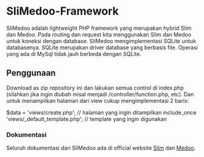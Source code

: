 # SliMedoo-Framework

SliMedoo adalah lightweight PHP framework yang merupakan hybrid Slim dan Medoo. Pada routing dan request kita menggunakan Slim dan Medoo untuk koneksi dengan database. SliMedoo mengimplementasi SQLite untuk databasenya. SQLite merupakan driver database yang berbasis file. Operasi yang ada di MySql tidak jauh berbeda dengan SQLite.

## Penggunaan
Download as zip repository ini dan lakukan semua control di index.php (silahkan jika ingin diubah misal menjadi /controller/function.php, etc). Dan untuk menampilkan halaman dari view cukup mengimplementasi 2 baris:

$data = 'views/create.php';                   // halaman yang ingin ditampilkan
include_once 'views/_default_template.php';   // template yang ingin digunakan

### Dokumentasi
Seluruh dokumentasi dari SliMedoo ada di official website [Slim](docs.slimframework.com) dan [Medoo](medoo.in).
